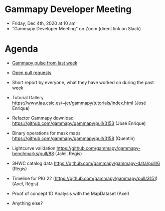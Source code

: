 

# Gammapy Developer Meeting

* Friday, Dec 4th, 2020 at 10 am
* "Gammapy Developer Meeting" on Zoom (direct link on Slack)
# Agenda

* [Gammapy pulse from last week](https://github.com/gammapy/gammapy/pulse)
* [Open pull requests](https://github.com/gammapy/gammapy/pulls)
* Short report by everyone, what they have worked on during the past week 

* Tutorial Gallery https://www.iaa.csic.es/~jer/gammapy/tutorials/index.html (José Enrique)
* Refactor Gammapy download https://github.com/gammapy/gammapy/pull/3153  (José Enrique)
* Binary operations for mask maps https://github.com/gammapy/gammapy/pull/3158 (Quentin)
* Lightcurve validation https://github.com/gammapy/gammapy-benchmarks/pull/88 (Jalel, Régis)
* 3HWC catalog data https://github.com/gammapy/gammapy-data/pull/6 (Régis)
* Timeline for PIG 22 (https://github.com/gammapy/gammapy/pull/3151) (Axel, Régis)
* Proof of concept 1D Analysis with the MapDataset (Axel)
* Anything else?
